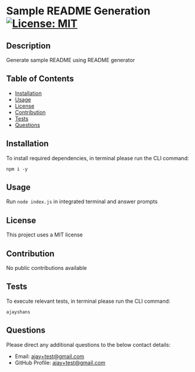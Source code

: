 # Sample README Generation [![License: MIT](https://img.shields.io/badge/License-MIT-yellow.svg)](https://opensource.org/licenses/MIT)

## Description
Generate sample README using README generator

## Table of Contents
- [Installation](#installation)
- [Usage](#usage) 
- [License](#license)
- [Contribution](#contribution)
- [Tests](#tests)
- [Questions](#questions)


## Installation
To install required dependencies, in terminal please run the CLI command:
```
npm i -y
```

## Usage
Run ```node index.js``` in integrated terminal and answer prompts 

## License
This project uses a MIT license

## Contribution
No public contributions available

## Tests
To execute relevant tests, in terminal please run the CLI command:
```
ajayshans
```

## Questions
Please direct any additional questions to the below contact details:
- Email: [ajay+test@gmail.com](mailto:ajay+test@gmail.com)
- GitHub Profile: [ajay+test@gmail.com](https://github.com/ajay+test@gmail.com)
